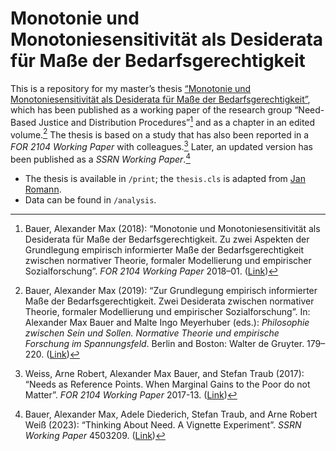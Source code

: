 # Monotonie und Monotoniesensitivität als Desiderata für Maße der Bedarfsgerechtigkeit

This is a repository for my master’s thesis [“Monotonie und Monotoniesensitivität als Desiderata für Maße der Bedarfsgerechtigkeit”](https://www.hsu-hh.de/bedarfsgerechtigkeit/wp-content/uploads/sites/857/2021/03/2018-01.pdf), which has been published as a working paper of the research group “Need-Based Justice and Distribution Procedures”[^1] and as a chapter in an edited volume.[^2] The thesis is based on a study that has also been reported in a _FOR 2104 Working Paper_ with colleagues.[^3] Later, an updated version has been published as a _SSRN Working Paper_.[^4]

- The thesis is available in `/print`; the `thesis.cls` is adapted from [Jan Romann](https://github.com/JKRhb).
- Data can be found in `/analysis`.

[^1]: Bauer, Alexander Max (2018): “Monotonie und Monotoniesensitivität als Desiderata für Maße der Bedarfsgerechtigkeit. Zu zwei Aspekten der Grundlegung empirisch informierter Maße der Bedarfsgerechtigkeit zwischen normativer Theorie, formaler Modellierung und empirischer Sozialforschung”. _FOR 2104 Working Paper_ 2018–01. ([Link](https://www.hsu-hh.de/bedarfsgerechtigkeit/wp-content/uploads/sites/857/2021/03/2018-01.pdf))
[^2]: Bauer, Alexander Max (2019): “Zur Grundlegung empirisch informierter Maße der Bedarfsgerechtigkeit. Zwei Desiderata zwischen normativer Theorie, formaler Modellierung und empirischer Sozialforschung”. In: Alexander Max Bauer and Malte Ingo Meyerhuber (eds.): _Philosophie zwischen Sein und Sollen. Normative Theorie und empirische Forschung im Spannungsfeld_. Berlin and Boston: Walter de Gruyter. 179–220. ([Link](https://doi.org/10.1515/9783110613773-013))
[^3]: Weiss, Arne Robert, Alexander Max Bauer, and Stefan Traub (2017): “Needs as Reference Points. When Marginal Gains to the Poor do not Matter”. _FOR 2104 Working Paper_ 2017-13. ([Link](https://www.hsu-hh.de/bedarfsgerechtigkeit/wp-content/uploads/sites/857/2021/03/2017-13.pdf))
[^4]: Bauer, Alexander Max, Adele Diederich, Stefan Traub, and Arne Robert Weiß (2023): “Thinking About Need. A Vignette Experiment”. _SSRN Working Paper_ 4503209. ([Link](https://dx.doi.org/10.2139/ssrn.4503209))

